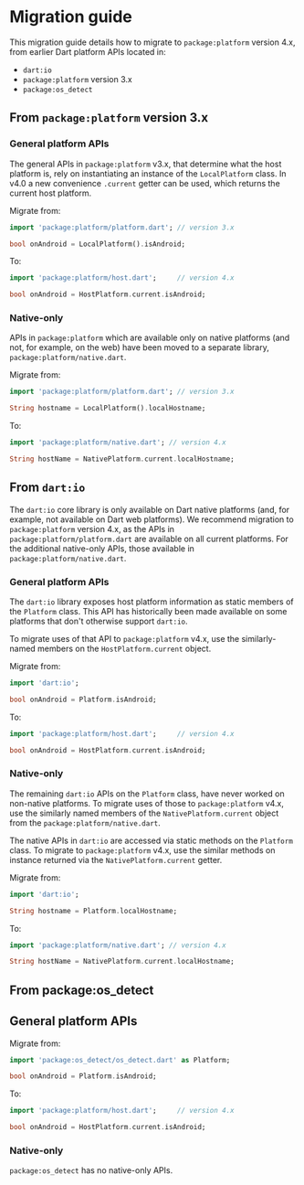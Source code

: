 # Migration guide

This migration guide details how to migrate to `package:platform` version 4.x,
from earlier Dart platform APIs located in:

  - `dart:io`
  - `package:platform` version 3.x
  - `package:os_detect`

## From `package:platform` version 3.x

### General platform APIs

The general APIs in `package:platform` v3.x, that determine what the host
platform is, rely on instantiating an instance of the `LocalPlatform` class. In
v4.0 a new convenience `.current` getter can be used, which returns the current
host platform.

Migrate from:
```dart
import 'package:platform/platform.dart'; // version 3.x

bool onAndroid = LocalPlatform().isAndroid;
```

To:
```dart
import 'package:platform/host.dart';     // version 4.x

bool onAndroid = HostPlatform.current.isAndroid;
```

### Native-only 

APIs in `package:platform` which are available only on native platforms (and not,
for example, on the web) have been moved to a separate library,
`package:platform/native.dart`.

Migrate from:
```dart
import 'package:platform/platform.dart'; // version 3.x

String hostname = LocalPlatform().localHostname;
```

To:
```dart
import 'package:platform/native.dart'; // version 4.x

String hostName = NativePlatform.current.localHostname;
```

## From `dart:io`

The `dart:io` core library is only available on Dart native platforms 
(and, for example, not available on Dart web platforms). 
We recommend migration to `package:platform` version 4.x, as the APIs in
`package:platform/platform.dart` are available on all current platforms. For the
additional native-only APIs, those available in `package:platform/native.dart`.

### General platform APIs

The `dart:io` library exposes host platform information as static members of the
`Platform` class. This API has historically been made available on some
platforms that don't otherwise support `dart:io`.

To migrate uses of that API to `package:platform` v4.x, use the similarly-named
members on the `HostPlatform.current` object.

Migrate from:
```dart
import 'dart:io';

bool onAndroid = Platform.isAndroid;
```

To:
```dart
import 'package:platform/host.dart';     // version 4.x

bool onAndroid = HostPlatform.current.isAndroid;
```

### Native-only 

The remaining `dart:io` APIs on the `Platform` class, have never worked on
non-native platforms. To migrate uses of those to `package:platform` v4.x, use
the similarly named members of the `NativePlatform.current` object from the
`package:platform/native.dart`.

The native APIs in `dart:io` are accessed via static methods on the `Platform`
class. To migrate to `package:platform` v4.x, use the similar methods on
instance returned via the `NativePlatform.current` getter.

Migrate from:
```dart
import 'dart:io';

String hostname = Platform.localHostname;
```

To:
```dart
import 'package:platform/native.dart'; // version 4.x

String hostName = NativePlatform.current.localHostname;
```

## From package:os_detect

## General platform APIs

Migrate from:
```dart
import 'package:os_detect/os_detect.dart' as Platform;

bool onAndroid = Platform.isAndroid;
```

To:
```dart
import 'package:platform/host.dart';     // version 4.x

bool onAndroid = HostPlatform.current.isAndroid;
```

### Native-only 

`package:os_detect` has no native-only APIs.
